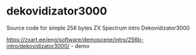 # dekovidizator3000
Source code for simple 256 bytes ZX Spectrum intro Dekovidizator3000

https://zxart.ee/eng/software/demoscene/intro/256b-intro/dekovidizator3000/ - demo
